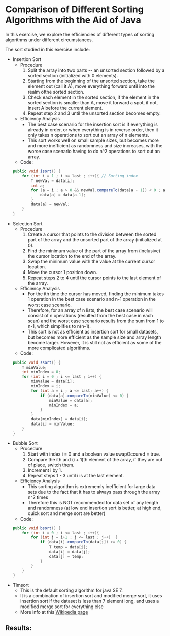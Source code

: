 # Comparison of Different Sorting Algorithms with the Aid of Java

In this exercise, we explore the efficiencies of different types of sorting algorithms under different circumstances.

The sort studied in this exercise include:
* Insertion Sort
	* Procedure
		1. Split the array into two parts -- an unsorted section followed by a sorted section (initialized with 0 elements).
		2. Starting from the beginning of the unsorted section, take the element out (call it A), move everything forward until into the realm ofthe sorted section.
		3. Check each element in the sorted section, if the element in the sorted section is smaller than A, move it forward a spot, if not, insert A before the current element.
		4. Repeat step 2 and 3 until the unsorted section becomes empty.
	* Efficiency Analysis
		* The best case scenario for the insertion sort is if everything is already in order, or when everything is in reverse order, then it only takes n operations to sort out an array of n elements.
		* This sort works well on small sample sizes, but becomes more and more inefficient as randomness and size increases, with the worse case scenario having to do n^2 operations to sort out an array.
	* Code:
	```java
	public void isort() {
		for (int i = 1 ; i <= last ; i++){ // Sorting index
			T newVal = data[i];
			int a;
			for (a = i ; a > 0 && newVal.compareTo(data[a - 1]) < 0 ; a--) {
				data[a] = data[a-1];
			}
			data[a] = newVal;
		}
	}
	```
* Selection Sort
	* Procedure
		1. Create a cursor that points to the division between the sorted part of the array and the unsorted part of the array (initialized at 0).
		2. Find the minimum value of the part of the array from (inclusive) the cursor location to the end of the array.
		3. Swap tne minimum value with the value at the current cursor location.
		4. Move the cursor 1 position down.
		5. Repeat steps 2 to 4 until the cursor points to the last element of the array.
	* Efficiency Analysis
		* For the ith time the cursor has moved, finding the minimum takes 1 operation in the best case scenario and n-1 operation in the worst case scenario.
		* Therefore, for an array of n lists, the best case scenario will consist of n operations (resulted from the best case in each scan) and the worst case scenario results from the sum from 1 to n-1, which simplifies to n(n-1).
		* This sort is not as efficient as insertion sort for small datasets, but becomes more efficient as the sample size and array length become larger. However, it is still not as efficient as some of the more complicated algorithms.
	* Code:
	```java
	public void ssort() {
		T minValue;
		int minIndex = 0;
		for (int i = 0 ; i <= last ; i++) {
			minValue = data[i];
			minIndex = i;
			for (int a = i ; a <= last; a++) {
				if (data[a].compareTo(minValue) <= 0) {
					minValue = data[a];
					minIndex = a;
				}
			}
			data[minIndex] = data[i];
			data[i] = minValue;
		}
	}

	```
* Bubble Sort
	* Procedure
		1. Start with index i = 0 and a boolean value swapOccured = true.
		2. Compare the ith and (i + 1)th element of the array, if they are out of place, switch them.
		3. Increment i by 1.
		4. Repeat steps 1 - 3 until i is at the last element.
	* Efficiency Analysis
		* This sorting algorithm is extrememly inefficient for large data sets due to the fact that it has to always pass through the array n^2 times
		* Therefore this is NOT recommended for data set of any length and randomness (at low end insertion sort is better, at high end, quick sort and merge sort are better)
	* Code:
	```java
	public void bsort() {
		for (int i = 0 ; i <= last ; i++){
			for (int j = i+1 ; j <= last ; j++)  {
				if (data[i].compareTo(data[j]) >= 0) {
					T temp = data[i];
					data[i] = data[j];
					data[j] = temp;
				}
			}
		}
	}

	```
* Timsort
	* This is the default sorting algorithm for java SE 7.
	* It is a combination of insertion sort and modified merge sort, it uses insertion sort if the dataset is less than 7 element long, and uses a modified merge sort for everything else
	* More info at this [Wikipedia page](http://en.wikipedia.org/wiki/Timsort)


## Results:

